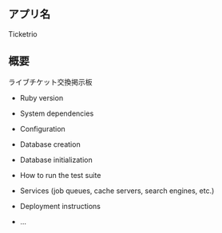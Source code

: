 ## アプリ名

Ticketrio

## 概要

ライブチケット交換掲示板
* Ruby version

* System dependencies

* Configuration

* Database creation

* Database initialization

* How to run the test suite

* Services (job queues, cache servers, search engines, etc.)

* Deployment instructions

* ...
